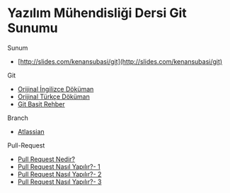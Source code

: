 # Yazılım Mühendisliği Dersi Git Sunumu


Sunum
* [http://slides.com/kenansubasi/git](http://slides.com/kenansubasi/git)

Git
* [Orijinal İngilizce Döküman](https://git-scm.com/book/en/v2)
* [Orijinal Türkçe Döküman](https://git-scm.com/book/tr/v1)
* [Git Basit Rehber](http://rogerdudler.github.io/git-guide/index.tr.html)


Branch
* [Atlassian](https://www.atlassian.com/git/tutorials/using-branches/)


Pull-Request
* [Pull Request Nedir?](https://kodcu.com/2015/03/pull-request-nedir-nasil-yapilir/)
* [Pull Request Nasıl Yapılır?- 1](https://github.com/ktucec/test-repo)
* [Pull Request Nasıl Yapılır?- 2](https://bitbucket.org/ktucec/test-repo)
* [Pull Request Nasıl Yapılır?- 3](http://www.cangelis.com/git-ile-acik-kaynakli-projelere-katkida-bulunmak/)
